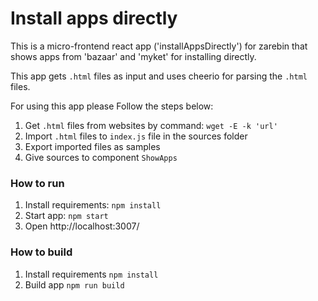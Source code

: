 # Install apps directly

This is a micro-frontend react app ('installAppsDirectly') for zarebin that shows apps from 'bazaar' and 'myket' for installing directly.

This app gets `.html` files as input and uses cheerio for parsing the `.html` files.

For using this app please Follow the steps below:

1. Get `.html` files from websites by command: `wget -E -k 'url'`
2. Import `.html` files to `index.js` file in the sources folder
3. Export imported files as samples
4. Give sources to component `ShowApps`

### How to run
1. Install requirements: `npm install`
2. Start app: `npm start`
3. Open http://localhost:3007/

### How to build
1. Install requirements `npm install`
2. Build  app `npm run build`
